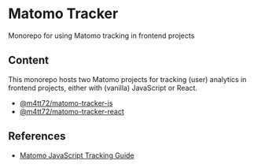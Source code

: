 # Matomo Tracker

Monorepo for using Matomo tracking in frontend projects

## Content

This monorepo hosts two Matomo projects for tracking (user) analytics in frontend projects, either with (vanilla) JavaScript or React.

- [@m4tt72/matomo-tracker-js](https://github.com/m4tt72/matomo-tracker/tree/main/packages/js)
- [@m4tt72/matomo-tracker-react](https://github.com/m4tt72/matomo-tracker/tree/main/packages/react)

## References

- [Matomo JavaScript Tracking Guide](https://developer.matomo.org/guides/tracking-javascript-guide)
